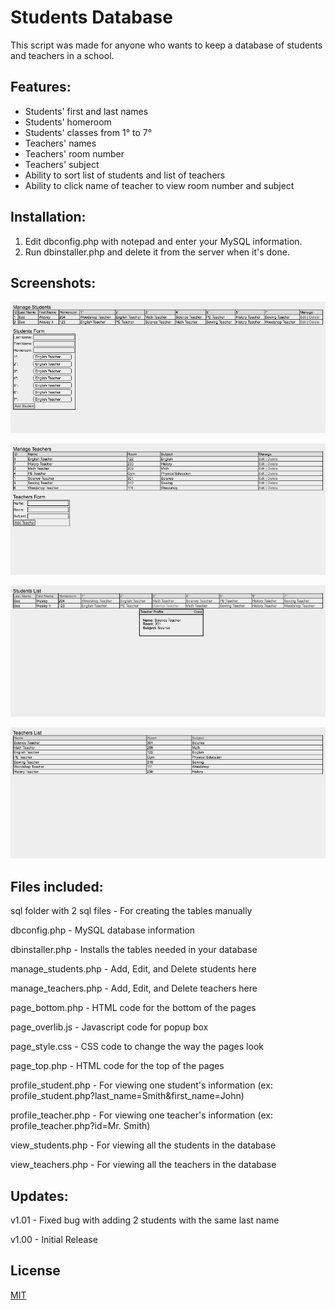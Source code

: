 # Students Database

This script was made for anyone who wants to keep a database of 
students and teachers in a school.

## Features:

* Students' first and last names
* Students' homeroom
* Students' classes from 1° to 7°
* Teachers' names
* Teachers' room number
* Teachers' subject
* Ability to sort list of students and list of teachers
* Ability to click name of teacher to view room number and subject

## Installation:

1. Edit dbconfig.php with notepad and enter your MySQL information.
2. Run dbinstaller.php and delete it from the server when it's done.

## Screenshots:

![Manage Students](https://raw.githubusercontent.com/doobix/studentsdb/master/screenshots/manage_students.png)

![Manage Teachers](https://raw.githubusercontent.com/doobix/studentsdb/master/screenshots/manage_teachers.png)

![View Students](https://raw.githubusercontent.com/doobix/studentsdb/master/screenshots/view_students.png)

![View Teachers](https://raw.githubusercontent.com/doobix/studentsdb/master/screenshots/view_teachers.png)


## Files included:

sql folder with 2 sql files - For creating the tables manually

dbconfig.php - MySQL database information

dbinstaller.php - Installs the tables needed in your database

manage_students.php - Add, Edit, and Delete students here

manage_teachers.php - Add, Edit, and Delete teachers here

page_bottom.php - HTML code for the bottom of the pages

page_overlib.js - Javascript code for popup box

page_style.css - CSS code to change the way the pages look

page_top.php - HTML code for the top of the pages

profile_student.php - For viewing one student's information (ex: profile_student.php?last_name=Smith&first_name=John)

profile_teacher.php - For viewing one teacher's information (ex: profile_teacher.php?id=Mr. Smith)

view_students.php - For viewing all the students in the database

view_teachers.php - For viewing all the teachers in the database

## Updates:

v1.01 - Fixed bug with adding 2 students with the same last name

v1.00 - Initial Release

## License

[MIT](/LICENSE)
